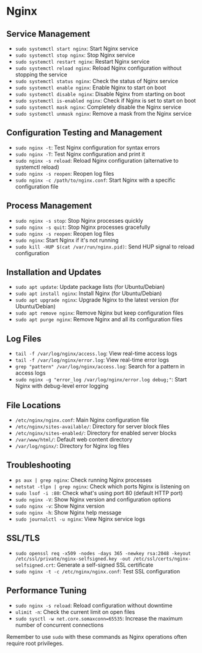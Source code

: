 # Nginx

## Service Management

* `sudo systemctl start nginx`: Start Nginx service
* `sudo systemctl stop nginx`: Stop Nginx service
* `sudo systemctl restart nginx`: Restart Nginx service
* `sudo systemctl reload nginx`: Reload Nginx configuration without stopping the service
* `sudo systemctl status nginx`: Check the status of Nginx service
* `sudo systemctl enable nginx`: Enable Nginx to start on boot
* `sudo systemctl disable nginx`: Disable Nginx from starting on boot
* `sudo systemctl is-enabled nginx`: Check if Nginx is set to start on boot
* `sudo systemctl mask nginx`: Completely disable the Nginx service
* `sudo systemctl unmask nginx`: Remove a mask from the Nginx service

## Configuration Testing and Management

* `sudo nginx -t`: Test Nginx configuration for syntax errors
* `sudo nginx -T`: Test Nginx configuration and print it
* `sudo nginx -s reload`: Reload Nginx configuration (alternative to systemctl reload)
* `sudo nginx -s reopen`: Reopen log files
* `sudo nginx -c /path/to/nginx.conf`: Start Nginx with a specific configuration file

## Process Management

* `sudo nginx -s stop`: Stop Nginx processes quickly
* `sudo nginx -s quit`: Stop Nginx processes gracefully
* `sudo nginx -s reopen`: Reopen log files
* `sudo nginx`: Start Nginx if it's not running
* `sudo kill -HUP $(cat /var/run/nginx.pid)`: Send HUP signal to reload configuration

## Installation and Updates

* `sudo apt update`: Update package lists (for Ubuntu/Debian)
* `sudo apt install nginx`: Install Nginx (for Ubuntu/Debian)
* `sudo apt upgrade nginx`: Upgrade Nginx to the latest version (for Ubuntu/Debian)
* `sudo apt remove nginx`: Remove Nginx but keep configuration files
* `sudo apt purge nginx`: Remove Nginx and all its configuration files

## Log Files

* `tail -f /var/log/nginx/access.log`: View real-time access logs
* `tail -f /var/log/nginx/error.log`: View real-time error logs
* `grep "pattern" /var/log/nginx/access.log`: Search for a pattern in access logs
* `sudo nginx -g "error_log /var/log/nginx/error.log debug;"`: Start Nginx with debug-level error logging

## File Locations

* `/etc/nginx/nginx.conf`: Main Nginx configuration file
* `/etc/nginx/sites-available/`: Directory for server block files
* `/etc/nginx/sites-enabled/`: Directory for enabled server blocks
* `/var/www/html/`: Default web content directory
* `/var/log/nginx/`: Directory for Nginx log files

## Troubleshooting

* `ps aux | grep nginx`: Check running Nginx processes
* `netstat -tlpn | grep nginx`: Check which ports Nginx is listening on
* `sudo lsof -i :80`: Check what's using port 80 (default HTTP port)
* `sudo nginx -V`: Show Nginx version and configuration options
* `sudo nginx -v`: Show Nginx version
* `sudo nginx -h`: Show Nginx help message
* `sudo journalctl -u nginx`: View Nginx service logs

## SSL/TLS

* `sudo openssl req -x509 -nodes -days 365 -newkey rsa:2048 -keyout /etc/ssl/private/nginx-selfsigned.key -out /etc/ssl/certs/nginx-selfsigned.crt`: Generate a self-signed SSL certificate
* `sudo nginx -t -c /etc/nginx/nginx.conf`: Test SSL configuration

## Performance Tuning

* `sudo nginx -s reload`: Reload configuration without downtime
* `ulimit -n`: Check the current limit on open files
* `sudo sysctl -w net.core.somaxconn=65535`: Increase the maximum number of concurrent connections

Remember to use `sudo` with these commands as Nginx operations often require root privileges.
